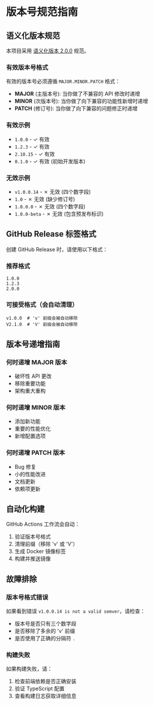 # 版本号规范指南

## 语义化版本规范

本项目采用 [语义化版本 2.0.0](https://semver.org/) 规范。

### 有效版本号格式

有效的版本号必须遵循 `MAJOR.MINOR.PATCH` 格式：

- **MAJOR** (主版本号): 当你做了不兼容的 API 修改时递增
- **MINOR** (次版本号): 当你做了向下兼容的功能性新增时递增  
- **PATCH** (修订号): 当你做了向下兼容的问题修正时递增

### 有效示例

- `1.0.0` - ✓ 有效
- `1.2.3` - ✓ 有效
- `2.10.15` - ✓ 有效
- `0.1.0` - ✓ 有效 (初始开发版本)

### 无效示例

- `v1.0.0.14` - ✗ 无效 (四个数字段)
- `1.0` - ✗ 无效 (缺少修订号)
- `1.0.0.0` - ✗ 无效 (四个数字段)
- `1.0.0-beta` - ✗ 无效 (包含预发布标识)

## GitHub Release 标签格式

创建 GitHub Release 时，请使用以下格式：

### 推荐格式
```
1.0.0
1.2.3
2.0.0
```

### 可接受格式（会自动清理）
```
v1.0.0  # 'v' 前缀会被自动移除
V2.1.0  # 'V' 前缀会被自动移除
```

## 版本号递增指南

### 何时递增 MAJOR 版本
- 破坏性 API 更改
- 移除重要功能
- 架构重大重构

### 何时递增 MINOR 版本  
- 添加新功能
- 重要的性能优化
- 新增配置选项

### 何时递增 PATCH 版本
- Bug 修复
- 小的性能改进
- 文档更新
- 依赖项更新

## 自动化构建

GitHub Actions 工作流会自动：
1. 验证版本号格式
2. 清理前缀（移除 'v' 或 'V'）
3. 生成 Docker 镜像标签
4. 构建并推送镜像

## 故障排除

### 版本号格式错误
如果看到错误 `v1.0.0.14 is not a valid semver`，请检查：
- 版本号是否只有三个数字段
- 是否移除了多余的 'v' 前缀
- 是否使用了正确的分隔符 `.`

### 构建失败
如果构建失败，请：
1. 检查前端依赖是否正确安装
2. 验证 TypeScript 配置
3. 查看构建日志获取详细信息
